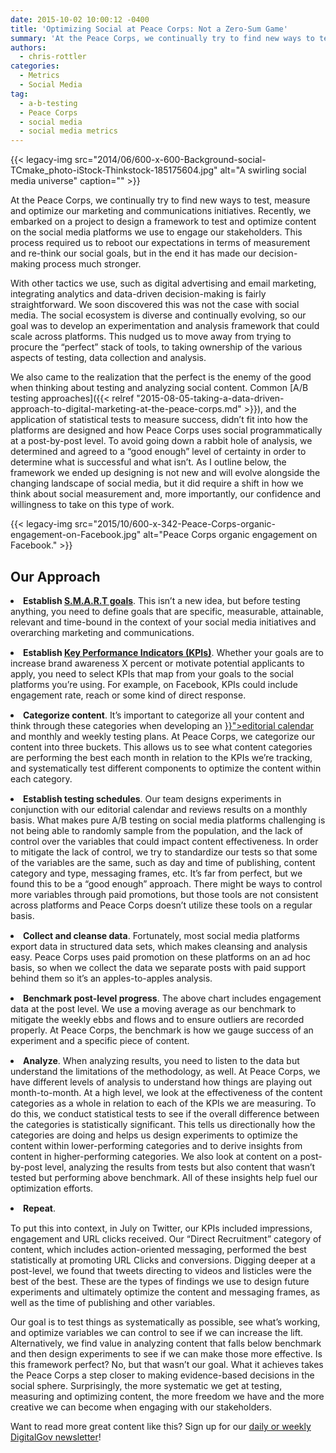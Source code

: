 ```yaml
---
date: 2015-10-02 10:00:12 -0400
title: 'Optimizing Social at Peace Corps: Not a Zero-Sum Game'
summary: 'At the Peace Corps, we continually try to find new ways to test, measure and optimize our marketing and communications initiatives. Recently, we embarked on a project to design a framework to test and optimize content on the social media platforms we use to engage our stakeholders. This process required us to reboot our expectations in terms of'
authors:
  - chris-rottler
categories:
  - Metrics
  - Social Media
tag:
  - a-b-testing
  - Peace Corps
  - social media
  - social media metrics
---
```


{{< legacy-img src="2014/06/600-x-600-Background-social-TCmake_photo-iStock-Thinkstock-185175604.jpg" alt="A swirling social media universe" caption="" >}} 

At the Peace Corps, we continually try to find new ways to test, measure and optimize our marketing and communications initiatives. Recently, we embarked on a project to design a framework to test and optimize content on the social media platforms we use to engage our stakeholders. This process required us to reboot our expectations in terms of measurement and re-think our social goals, but in the end it has made our decision-making process much stronger.

With other tactics we use, such as digital advertising and email marketing, integrating analytics and data-driven decision-making is fairly straightforward. We soon discovered this was not the case with social media. The social ecosystem is diverse and continually evolving, so our goal was to develop an experimentation and analysis framework that could scale across platforms. This nudged us to move away from trying to procure the “perfect” stack of tools, to taking ownership of the various aspects of testing, data collection and analysis.

We also came to the realization that the perfect is the enemy of the good when thinking about testing and analyzing social content. Common [A/B testing approaches]({{< relref "2015-08-05-taking-a-data-driven-approach-to-digital-marketing-at-the-peace-corps.md" >}}), and the application of statistical tests to measure success, didn’t fit into how the platforms are designed and how Peace Corps uses social programmatically at a post-by-post level. To avoid going down a rabbit hole of analysis, we determined and agreed to a “good enough” level of certainty in order to determine what is successful and what isn’t. As I outline below, the framework we ended up designing is not new and will evolve alongside the changing landscape of social media, but it did require a shift in how we think about social measurement and, more importantly, our confidence and willingness to take on this type of work.

{{< legacy-img src="2015/10/600-x-342-Peace-Corps-organic-engagement-on-Facebook.jpg" alt="Peace Corps organic engagement on Facebook." >}}

## Our Approach

<li style="margin-bottom: 15px">
  <strong>Establish <a href="https://en.wikipedia.org/wiki/SMART_criteria">S.M.A.R.T goals</a></strong>. This isn’t a new idea, but before testing anything, you need to define goals that are specific, measurable, attainable, relevant and time-bound in the context of your social media initiatives and overarching marketing and communications.
</li>
<li style="margin-bottom: 15px">
  <strong>Establish <a href="https://en.wikipedia.org/wiki/Performance_indicator">Key Performance Indicators (KPIs)</a></strong>. Whether your goals are to increase brand awareness X percent or motivate potential applicants to apply, you need to select KPIs that map from your goals to the social platforms you’re using. For example, on Facebook, KPIs could include engagement rate, reach or some kind of direct response.
</li>
<li style="margin-bottom: 15px">
  <strong>Categorize content</strong>. It’s important to categorize all your content and think through these categories when developing an <a href="{{< relref "2015-03-02-the-content-corner-catching-a-wave.md" >}}">editorial calendar</a> and monthly and weekly testing plans. At Peace Corps, we categorize our content into three buckets. This allows us to see what content categories are performing the best each month in relation to the KPIs we’re tracking, and systematically test different components to optimize the content within each category.
</li>
<li style="margin-bottom: 15px">
  <strong>Establish testing schedules</strong>. Our team designs experiments in conjunction with our editorial calendar and reviews results on a monthly basis. What makes pure A/B testing on social media platforms challenging is not being able to randomly sample from the population, and the lack of control over the variables that could impact content effectiveness. In order to mitigate the lack of control, we try to standardize our tests so that some of the variables are the same, such as day and time of publishing, content category and type, messaging frames, etc. It’s far from perfect, but we found this to be a “good enough” approach. There might be ways to control more variables through paid promotions, but those tools are not consistent across platforms and Peace Corps doesn’t utilize these tools on a regular basis.
</li>
<li style="margin-bottom: 15px">
  <strong>Collect and cleanse data</strong>. Fortunately, most social media platforms export data in structured data sets, which makes cleansing and analysis easy. Peace Corps uses paid promotion on these platforms on an ad hoc basis, so when we collect the data we separate posts with paid support behind them so it’s an apples-to-apples analysis.
</li>
<li style="margin-bottom: 15px">
  <strong>Benchmark post-level progress</strong>. The above chart includes engagement data at the post level. We use a moving average as our benchmark to mitigate the weekly ebbs and flows and to ensure outliers are recorded properly. At Peace Corps, the benchmark is how we gauge success of an experiment and a specific piece of content.
</li>
<li style="margin-bottom: 15px">
  <strong>Analyze</strong>. When analyzing results, you need to listen to the data but understand the limitations of the methodology, as well. At Peace Corps, we have different levels of analysis to understand how things are playing out month-to-month. At a high level, we look at the effectiveness of the content categories as a whole in relation to each of the KPIs we are measuring. To do this, we conduct statistical tests to see if the overall difference between the categories is statistically significant. This tells us directionally how the categories are doing and helps us design experiments to optimize the content within lower-performing categories and to derive insights from content in higher-performing categories. We also look at content on a post-by-post level, analyzing the results from tests but also content that wasn’t tested but performing above benchmark. All of these insights help fuel our optimization efforts.
</li>
<li style="margin-bottom: 15px">
  <strong>Repeat</strong>.
</li>

To put this into context, in July on Twitter, our KPIs included impressions, engagement and URL clicks received. Our “Direct Recruitment” category of content, which includes action-oriented messaging, performed the best statistically at promoting URL Clicks and conversions. Digging deeper at a post-level, we found that tweets directing to videos and listicles were the best of the best. These are the types of findings we use to design future experiments and ultimately optimize the content and messaging frames, as well as the time of publishing and other variables.

Our goal is to test things as systematically as possible, see what’s working, and optimize variables we can control to see if we can increase the lift. Alternatively, we find value in analyzing content that falls below benchmark and then design experiments to see if we can make those more effective. Is this framework perfect? No, but that wasn’t our goal. What it achieves takes the Peace Corps a step closer to making evidence-based decisions in the social sphere. Surprisingly, the more systematic we get at testing, measuring and optimizing content, the more freedom we have and the more creative we can become when engaging with our stakeholders.

Want to read more great content like this? Sign up for our <a href="https://public.govdelivery.com/accounts/USHOWTO/subscriber/new" target="_blank">daily or weekly DigitalGov newsletter</a>!